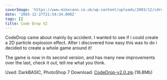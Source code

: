 ```yaml
---
coverImage: 'https://www.mikecann.co.uk/wp-content/uploads/2003/12/cdrop.png'
date: '2003-12-27T21:54:34.000Z'
tags: []
title: Code Drop V2
---
```


CodeDrop came about mainly by accident. I wanted to see if i could create a 2D particle explosion effect. After i discovered how easy this was to do i decided to create a whole game around it!

<!-- more -->

The game is now in its second version, and has many new improvements over the last, check it out, tell me what you think.</span>

Used: DarkBASIC, PhotoShop 7
Download: [CodeDrop-v2.0.zip](https://www.mikecann.co.uk/Files/CodeDrop-v2.0.zip) (16.8Mb)
